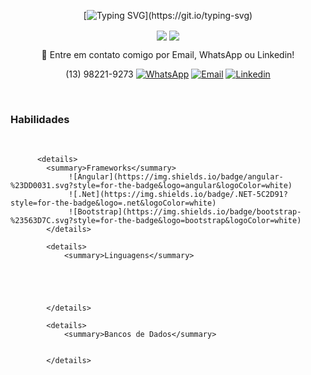 <div align=center>

   [![Typing SVG](https://readme-typing-svg.demolab.com?font=Fira+Code&duration=3000&pause=2000&color=2383FF&&center=true&Center=truewidth=100%&lines=Ol%C3%A1,+Mundo!;Meu+nome+é+Gustavo+Marcialis;Sou+Dev+Front-End+e+Back-End;)](https://git.io/typing-svg)

  <img align="center" src="https://github-readme-stats.vercel.app/api?username=gustavo-marcialis&theme=github_dark&hide_border=true&show_icons=true&hide_boder=true)](https://github.com/anuraghazra/github-readme-stats" />
  
  <img align="center" src="https://github-readme-stats.vercel.app/api/top-langs/?username=gustavo-marcialis&theme=github_dark&layout=compact&hide_border=true" />
  
💬 Entre em contato comigo por Email, WhatsApp ou Linkedin! 

(13) 98221-9273  [![WhatsApp](https://img.shields.io/badge/WhatsApp-25D366?style=for-the-badge&logo=whatsapp&logoColor=white)](https://api.whatsapp.com/send/?phone=%2B5513982219273&text&type=phone_number&app_absent=0)    [![Email](https://img.shields.io/badge/Gmail-D14836?style=for-the-badge&logo=gmail&logoColor=white)](mailto:gustavo.s.marcialis@gmail.com)      [![Linkedin](https://img.shields.io/badge/LinkedIn-0077B5?style=for-the-badge&logo=linkedin&logoColor=white)](http://www.linkedin.com/in/gustavomarcialis)
 
  </div><br>
 
 <div>
 <h3>Habilidades</h3>
 </div>
 <div style="display: inline-block"><br>
    	    
    	  <details>
    	  	<summary>Frameworks</summary>
    			 ![Angular](https://img.shields.io/badge/angular-%23DD0031.svg?style=for-the-badge&logo=angular&logoColor=white)
    			 ![.Net](https://img.shields.io/badge/.NET-5C2D91?style=for-the-badge&logo=.net&logoColor=white)
       			 ![Bootstrap](https://img.shields.io/badge/bootstrap-%23563D7C.svg?style=for-the-badge&logo=bootstrap&logoColor=white)
    	    </details>
   			
   			<details>
   				<summary>Linguagens</summary>
   	
   	
   
   
   
   			</details>
   			
   			<details>
   				<summary>Bancos de Dados</summary>
   	
   				
   			</details>
   </div>
 
 <br><br>
  
  
</div>
